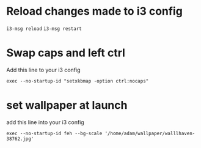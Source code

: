 # Reload changes made to i3 config

`i3-msg reload`
`i3-msg restart`


# Swap caps and left ctrl 

Add this line to your i3 config 

`exec --no-startup-id "setxkbmap -option ctrl:nocaps"`


# set wallpaper at launch 

add this line into your i3 config  

`exec --no-startup-id feh --bg-scale '/home/adam/wallpaper/walllhaven-38762.jpg'`

